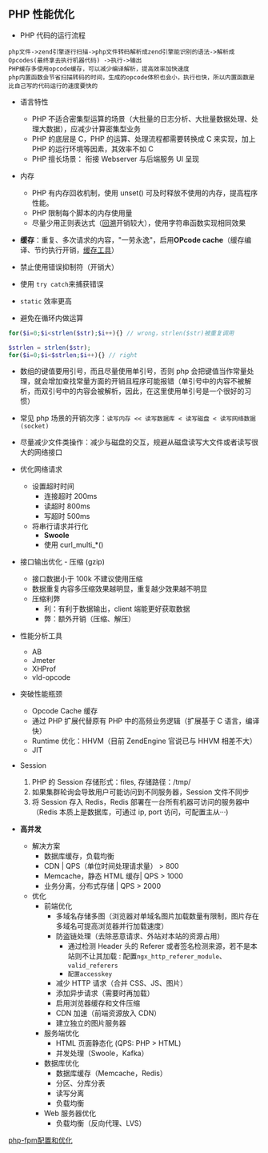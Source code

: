 ## PHP 性能优化

* PHP 代码的运行流程

```
php文件->zend引擎逐行扫描->php文件转码解析成zend引擎能识别的语法->解析成Opcodes(最终拿去执行机器代码) ->执行->输出
PHP缓存多使用opcode缓存，可以减少编译解析，提高效率加快速度
php内置函数会节省扫描转码的时间，生成的opcode体积也会小，执行也快，所以内置函数是比自己写的代码运行的速度要快的
```

* 语言特性
  * PHP 不适合密集型运算的场景（大批量的日志分析、大批量数据处理、处理大数据），应减少计算密集型业务
  * PHP 的底层是 C，PHP 的运算、处理流程都需要转换成 C 来实现，加上 PHP 的运行环境等因素，其效率不如 C
  * PHP 擅长场景： 衔接 Webserver 与后端服务 UI 呈现

* 内存
  * PHP 有内存回收机制，使用 unset() 可及时释放不使用的内存，提高程序性能。
  * PHP 限制每个脚本的内存使用量
  * 尽量少用正则表达式（[回溯](https://www.cnblogs.com/zhaoshujie/p/10278919.html)开销较大），使用字符串函数实现相同效果

* **缓存**：重复、多次请求的内容，"一劳永逸"，启用**OPcode cache**（缓存编译、节约执行开销，[缓存工具](http://pecl.php.net/packages.php)）

* 禁止使用错误抑制符（开销大）

* 使用 `try catch`来捕获错误

* `static` 效率更高

* 避免在循环内做运算

```php
for($i=0;$i<strlen($str);$i++){} // wrong，strlen($str)被重复调用

$strlen = strlen($str);
for($i=0;$i<$strlen;$i++){} // right
```

* 数组的键值要用引号，而且尽量使用单引号，否则 php 会把键值当作常量处理，就会增加查找常量方面的开销且程序可能报错（单引号中的内容不被解析，而双引号中的内容会被解析，因此，在这里使用单引号是一个很好的习惯）

* 常见 php 场景的开销次序：`读写内存 << 读写数据库 < 读写磁盘 < 读写网络数据(socket)`

* 尽量减少文件类操作：减少与磁盘的交互，规避从磁盘读写大文件或者读写很大的网络接口

* 优化网络请求
  * 设置超时时间
    * 连接超时 200ms
    * 读超时 800ms
    * 写超时 500ms
  * 将串行请求并行化
    * **Swoole**
    * 使用 curl_multi_*()

* 接口输出优化 - 压缩 (gzip)
  * 接口数据小于 100k 不建议使用压缩
  * 数据重复内容多压缩效果越明显，重复越少效果越不明显
  * 压缩利弊
    * 利：有利于数据输出，client 端能更好获取数据
    * 弊：额外开销（压缩、解压）

* 性能分析工具
  * AB
  * Jmeter
  * XHProf
  * vld-opcode

* 突破性能瓶颈
  * Opcode Cache 缓存
  * 通过 PHP 扩展代替原有 PHP 中的高频业务逻辑（扩展基于 C 语言，编译快）
  * Runtime 优化：HHVM（目前 ZendEngine 官说已与 HHVM 相差不大）
  * JIT

- Session
  1. PHP 的 Session 存储形式：files, 存储路径：/tmp/
  1. 如果集群轮询会导致用户可能访问到不同服务器，Session 文件不同步
  1. 将 Session 存入 Redis，Redis 部署在一台所有机器可访问的服务器中（Redis 本质上是数据库，可通过 ip, port 访问，可配置主从···)

- **高并发**
  - 解决方案
    - 数据库缓存，负载均衡
    - CDN | QPS（单位时间处理请求量） > 800
    - Memcache，静态 HTML 缓存| QPS > 1000
    - 业务分离，分布式存储 | QPS > 2000
  - 优化
    - 前端优化
      - 多域名存储多图（浏览器对单域名图片加载数量有限制，图片存在多域名可提高浏览器并行加载速度）
      - 防盗链处理（去除恶意请求、外站对本站的资源占用）
        - 通过检测 Header 头的 Referer 或者签名检测来源，若不是本站则不让其加载 : 配置`ngx_http_referer_module`、`valid_referers`
        - `配置accesskey`
      - 减少 HTTP 请求（合并 CSS、JS、图片）
      - 添加异步请求（需要时再加载）
      - 启用浏览器缓存和文件压缩
      - CDN 加速（前端资源放入 CDN）
      - 建立独立的图片服务器
    - 服务端优化
      - HTML 页面静态化 (QPS: PHP > HTML)
      - 并发处理（Swoole，Kafka）
    - 数据库优化
      - 数据库缓存（Memcache，Redis）
      - 分区、分库分表
      - 读写分离
      - 负载均衡
    - Web 服务器优化
      - 负载均衡（反向代理、LVS）

[php-fpm配置和优化](https://www.zybuluo.com/phper/note/89081)
